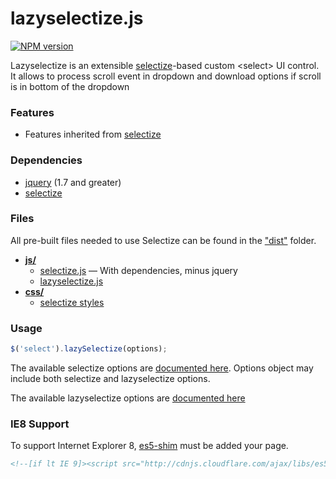 # lazyselectize.js

[![NPM version](http://img.shields.io/npm/v/lazyselectize.svg?style=flat)](https://www.npmjs.org/package/lazyselectize)

Lazyselectize is an extensible [selectize](https://www.npmjs.com/package/selectize)-based custom &lt;select&gt; UI control. It allows to process scroll event in dropdown and download options if scroll is in bottom of the dropdown

### Features

- Features inherited from [selectize](https://www.npmjs.com/package/selectize)

### Dependencies

- [jquery](https://github.com/jquery/jquery) (1.7 and greater)
- [selectize](https://www.npmjs.com/package/selectize)

### Files

All pre-built files needed to use Selectize can be found in the ["dist"](dist/js) folder.

- [**js/**](dist/js)
	- [selectize.js](dist/js/selectize.js) — With dependencies, minus jquery
	- [lazyselectize.js](dist/js/lazyselectize.js)
- [**css/**](dist/css)
	- [selectize styles](https://www.npmjs.com/package/selectize)
	
### Usage

```js
$('select').lazySelectize(options);
```

The available selectize options are [documented here](https://github.com/brianreavis/selectize.js/blob/master/docs/usage.md).  Options object may include both selectize and lazyselectize options.

The available lazyselectize options are [documented here](docs/usage.md)

### IE8 Support

To support Internet Explorer 8, [es5-shim](https://github.com/kriskowal/es5-shim/) must be added your page.

```html
<!--[if lt IE 9]><script src="http://cdnjs.cloudflare.com/ajax/libs/es5-shim/2.0.8/es5-shim.min.js"></script><![endif]-->
```

